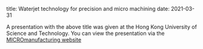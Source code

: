 title: Waterjet technology for precision and micro machining
date: 2021-03-31

A presentation with the above title was given at the Hong Kong University of Science and Technology. You can view the presentation via the [MICROmanufacturing website](http://www.micromanufacturing.com/showthread.php?t=892)